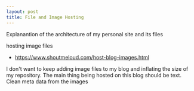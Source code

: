 ```yaml
---
layout: post
title: File and Image Hosting
---
```


Explanantion of the architecture of my personal site and its files

hosting image files

- <https://www.shoutmeloud.com/host-blog-images.html>

I don't want to keep adding image files to my blog and inflating the size of my repository.
The main thing being hosted on this blog should be text.
Clean meta data from the images

